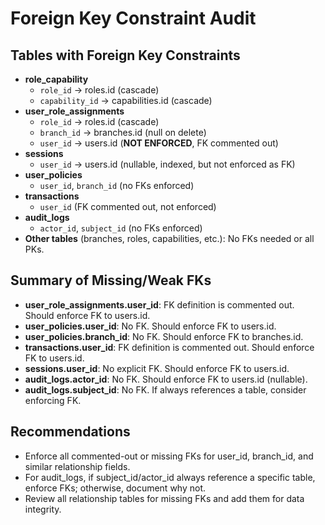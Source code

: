 # Foreign Key Constraint Audit

## Tables with Foreign Key Constraints

- **role_capability**
  - `role_id` → roles.id (cascade)
  - `capability_id` → capabilities.id (cascade)
- **user_role_assignments**
  - `role_id` → roles.id (cascade)
  - `branch_id` → branches.id (null on delete)
  - `user_id` → users.id (**NOT ENFORCED**, FK commented out)
- **sessions**
  - `user_id` → users.id (nullable, indexed, but not enforced as FK)
- **user_policies**
  - `user_id`, `branch_id` (no FKs enforced)
- **transactions**
  - `user_id` (FK commented out, not enforced)
- **audit_logs**
  - `actor_id`, `subject_id` (no FKs enforced)
- **Other tables** (branches, roles, capabilities, etc.): No FKs needed or all PKs.

## Summary of Missing/Weak FKs

- **user_role_assignments.user_id**: FK definition is commented out. Should enforce FK to users.id.
- **user_policies.user_id**: No FK. Should enforce FK to users.id.
- **user_policies.branch_id**: No FK. Should enforce FK to branches.id.
- **transactions.user_id**: FK definition is commented out. Should enforce FK to users.id.
- **sessions.user_id**: No explicit FK. Should enforce FK to users.id.
- **audit_logs.actor_id**: No FK. Should enforce FK to users.id (nullable).
- **audit_logs.subject_id**: No FK. If always references a table, consider enforcing FK.

## Recommendations

- Enforce all commented-out or missing FKs for user_id, branch_id, and similar relationship fields.
- For audit_logs, if subject_id/actor_id always reference a specific table, enforce FKs; otherwise, document why not.
- Review all relationship tables for missing FKs and add them for data integrity.
